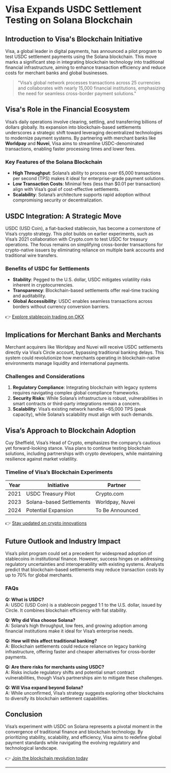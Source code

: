 # Visa Expands USDC Settlement Testing on Solana Blockchain  

## Introduction to Visa's Blockchain Initiative  

Visa, a global leader in digital payments, has announced a pilot program to test USDC settlement payments using the Solana blockchain. This move marks a significant step in integrating blockchain technology into traditional financial infrastructure, aiming to enhance transaction efficiency and reduce costs for merchant banks and global businesses.  

> "Visa’s global network processes transactions across 25 currencies and collaborates with nearly 15,000 financial institutions, emphasizing the need for seamless cross-border payment solutions."  

## Visa's Role in the Financial Ecosystem  

Visa’s daily operations involve clearing, settling, and transferring billions of dollars globally. Its expansion into blockchain-based settlements underscores a strategic shift toward leveraging decentralized technologies to modernize payment systems. By partnering with merchant banks like **Worldpay** and **Nuvei**, Visa aims to streamline USDC-denominated transactions, enabling faster processing times and lower fees.  

### Key Features of the Solana Blockchain  
- **High Throughput**: Solana’s ability to process over 65,000 transactions per second (TPS) makes it ideal for enterprise-grade payment solutions.  
- **Low Transaction Costs**: Minimal fees (less than $0.01 per transaction) align with Visa’s goal of cost-effective settlements.  
- **Scalability**: Solana’s architecture supports rapid adoption without compromising security or decentralization.  

## USDC Integration: A Strategic Move  

USDC (USD Coin), a fiat-backed stablecoin, has become a cornerstone of Visa’s crypto strategy. This pilot builds on earlier experiments, such as Visa’s 2021 collaboration with Crypto.com to test USDC for treasury operations. The focus remains on simplifying cross-border transactions for crypto-native issuers by eliminating reliance on multiple bank accounts and traditional wire transfers.  

### Benefits of USDC for Settlements  
- **Stability**: Pegged to the U.S. dollar, USDC mitigates volatility risks inherent in cryptocurrencies.  
- **Transparency**: Blockchain-based settlements offer real-time tracking and auditability.  
- **Global Accessibility**: USDC enables seamless transactions across borders without currency conversion barriers.  

👉 [Explore stablecoin trading on OKX](https://bit.ly/okx-bonus)  

## Implications for Merchant Banks and Merchants  

Merchant acquirers like Worldpay and Nuvei will receive USDC settlements directly via Visa’s Circle account, bypassing traditional banking delays. This system could revolutionize how merchants operating in blockchain-native environments manage liquidity and international payments.  

### Challenges and Considerations  
1. **Regulatory Compliance**: Integrating blockchain with legacy systems requires navigating complex global compliance frameworks.  
2. **Security Risks**: While Solana’s infrastructure is robust, vulnerabilities in smart contracts or third-party integrations remain a concern.  
3. **Scalability**: Visa’s existing network handles ~65,000 TPS (peak capacity), while Solana’s scalability must align with such demands.  

## Visa’s Approach to Blockchain Adoption  

Cuy Sheffield, Visa’s Head of Crypto, emphasizes the company’s cautious yet forward-looking stance. Visa plans to continue testing blockchain solutions, including partnerships with crypto developers, while maintaining resilience against market volatility.  

### Timeline of Visa’s Blockchain Experiments  
| Year | Initiative | Partner |  
|------|------------|---------|  
| 2021 | USDC Treasury Pilot | Crypto.com |  
| 2023 | Solana-based Settlements | Worldpay, Nuvei |  
| 2024 | Potential Expansion | To Be Announced |  

👉 [Stay updated on crypto innovations](https://bit.ly/okx-bonus)  

## Future Outlook and Industry Impact  

Visa’s pilot program could set a precedent for widespread adoption of stablecoins in institutional finance. However, success hinges on addressing regulatory uncertainties and interoperability with existing systems. Analysts predict that blockchain-based settlements may reduce transaction costs by up to 70% for global merchants.  

### FAQs  

**Q: What is USDC?**  
A: USDC (USD Coin) is a stablecoin pegged 1:1 to the U.S. dollar, issued by Circle. It combines blockchain efficiency with fiat stability.  

**Q: Why did Visa choose Solana?**  
A: Solana’s high throughput, low fees, and growing adoption among financial institutions make it ideal for Visa’s enterprise needs.  

**Q: How will this affect traditional banking?**  
A: Blockchain settlements could reduce reliance on legacy banking infrastructure, offering faster and cheaper alternatives for cross-border payments.  

**Q: Are there risks for merchants using USDC?**  
A: Risks include regulatory shifts and potential smart contract vulnerabilities, though Visa’s partnerships aim to mitigate these challenges.  

**Q: Will Visa expand beyond Solana?**  
A: While unconfirmed, Visa’s strategy suggests exploring other blockchains to diversify its blockchain settlement capabilities.  

## Conclusion  

Visa’s experiment with USDC on Solana represents a pivotal moment in the convergence of traditional finance and blockchain technology. By prioritizing stability, scalability, and efficiency, Visa aims to redefine global payment standards while navigating the evolving regulatory and technological landscape.  

👉 [Join the blockchain revolution today](https://bit.ly/okx-bonus)  

---

